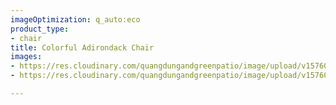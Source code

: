 ```yaml
---
imageOptimization: q_auto:eco
product_type:
- chair
title: Colorful Adirondack Chair
images:
- https://res.cloudinary.com/quangdungandgreenpatio/image/upload/v1576058458/posts/DSC07531_psqukc.png
- https://res.cloudinary.com/quangdungandgreenpatio/image/upload/v1576058453/posts/DSC07526_huyeph.png

---
```

